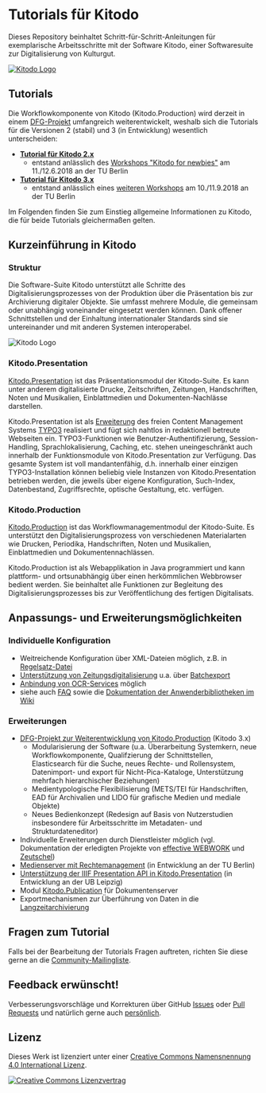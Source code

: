 # Tutorials für Kitodo
Dieses Repository beinhaltet Schritt-für-Schritt-Anleitungen für exemplarische Arbeitsschritte mit der Software Kitodo, einer Softwaresuite zur Digitalisierung von Kulturgut.

[![Kitodo Logo](images/kitodo_300x110.png)](https://www.kitodo.org)

## Tutorials

Die Workflowkomponente von Kitodo (Kitodo.Production) wird derzeit in einem [DFG-Projekt](https://www.kitodo.org/software/entwicklung/dfg-projekt/) umfangreich weiterentwickelt, weshalb sich die Tutorials für die Versionen 2 (stabil) und 3 (in Entwicklung) wesentlich unterscheiden:

* **[Tutorial für Kitodo 2.x](kitodo2/README.md)**
  * entstand anlässlich des [Workshops "Kitodo for newbies"](https://www.kitodo.org/news/2018/03/07/workshop-kitodo-for-newbies/) am 11./12.6.2018 an der TU Berlin
* **[Tutorial für Kitodo 3.x](kitodo3/README.md)**
  * entstand anlässlich eines [weiteren Workshops](https://www.kitodo.org/news/2018/07/23/online-tutorial/) am 10./11.9.2018 an der TU Berlin

Im Folgenden finden Sie zum Einstieg allgemeine Informationen zu Kitodo, die für beide Tutorials gleichermaßen gelten.

## Kurzeinführung in Kitodo

### Struktur

Die Software-Suite Kitodo unterstützt alle Schritte des Digitalisierungsprozesses von der Produktion über die Präsentation bis zur Archivierung digitaler Objekte. Sie umfasst mehrere Module, die gemeinsam oder unabhängig voneinander eingesetzt werden können. Dank offener Schnittstellen und der Einhaltung internationaler Standards sind sie untereinander und mit anderen Systemen interoperabel.

![Kitodo Logo](images/kitodo_uebersicht.png)

### Kitodo.Presentation

[Kitodo.Presentation](https://www.kitodo.org/software/kitodopresentation/) ist das Präsentationsmodul der Kitodo-Suite. Es kann unter anderem digitalisierte Drucke, Zeitschriften, Zeitungen, Handschriften, Noten und Musikalien, Einblattmedien und Dokumenten-Nachlässe darstellen. 

Kitodo.Presentation ist als [Erweiterung](http://typo3.org/extensions/repository/view/dlf/) des freien Content Management Systems [TYPO3](http://typo3.org/) realisiert und fügt sich nahtlos in redaktionell betreute Webseiten ein. TYPO3-Funktionen wie Benutzer-Authentifizierung, Session-Handling, Sprachlokalisierung, Caching, etc. stehen uneingeschränkt auch innerhalb der Funktionsmodule von Kitodo.Presentation zur Verfügung. Das gesamte System ist voll mandantenfähig, d.h. innerhalb einer einzigen TYPO3-Installation können beliebig viele Instanzen von Kitodo.Presentation betrieben werden, die jeweils über eigene Konfiguration, Such-Index, Datenbestand, Zugriffsrechte, optische Gestaltung, etc. verfügen.

### Kitodo.Production

[Kitodo.Production](https://www.kitodo.org/software/kitodoproduction/) ist das Workflowmanagementmodul der Kitodo-Suite. Es unterstützt den Digitalisierungsprozess von verschiedenen Materialarten wie Drucken, Periodika, Handschriften, Noten und Musikalien, Einblattmedien und Dokumentennachlässen.

Kitodo.Production ist als Webapplikation in Java programmiert und kann plattform- und ortsunabhängig über einen herkömmlichen Webbrowser bedient werden. Sie beinhaltet alle Funktionen zur Begleitung des Digitalisierungsprozesses bis zur Veröffentlichung des fertigen Digitalisats.

## Anpassungs- und Erweiterungsmöglichkeiten

### Individuelle Konfiguration

* Weitreichende Konfiguration über XML-Dateien möglich, z.B. in [Regelsatz-Datei](https://github.com/kitodo/kitodo-production/wiki/Regelsatz-XML-Datei)
* [Unterstützung von Zeitungsdigitalisierung](https://github.com/kitodo/kitodo-production/wiki/Neuen-Vorgang-anlegen-I-Zeitungen) u.a. über [Batchexport](https://github.com/kitodo/kitodo-production/wiki/Batchexport-Zeitungen)
* [Anbindung von OCR-Services](https://github.com/kitodo/kitodo-production/wiki/OCR) möglich
* siehe auch [FAQ](https://github.com/kitodo/kitodo-production/wiki/FAQs) sowie die [Dokumentation der Anwenderbibliotheken im Wiki](https://github.com/kitodo/kitodo-production/wiki/Dokumentationen-der-Anwenderbibliotheken)

### Erweiterungen

* [DFG-Projekt zur Weiterentwicklung von Kitodo.Production](https://www.kitodo.org/software/entwicklung/dfg-projekt/) (Kitodo 3.x)
  * Modularisierung der Software (u.a. Überarbeitung Systemkern, neue Workflowkomponente, Qualifzierung der Schnittstellen, Elasticsearch für die Suche, neues Rechte- und Rollensystem, Datenimport- und export für Nicht-Pica-Kataloge, Unterstützung mehrfach hierarchischer Beziehungen)
  * Medientypologische Flexibilisierung (METS/TEI für Handschriften, EAD für Archivalien und LIDO für grafische Medien und mediale Objekte)
  * Neues Bedienkonzept (Redesign auf Basis von Nutzerstudien insbesondere für Arbeitsschritte im Metadaten- und Strukturdateneditor)
* Individuelle Erweiterungen durch Dienstleister möglich (vgl. Dokumentation der erledigten Projekte von [effective WEBWORK](https://github.com/kitodo/kitodo-production/wiki/effective-webwork-Dokumentation) und [Zeutschel](https://github.com/kitodo/kitodo-production/wiki/Zeutschel-Dokumentation))
* [Medienserver mit Rechtemanagement](https://github.com/tuub/kitodo-mediaserver) (in Entwicklung an der TU Berlin)
* [Unterstützung der IIIF Presentation API in Kitodo.Presentation](https://wiki.dnb.de/download/attachments/132748423/2018-04-11_KIMWS18_Meyer-IIIF%2BDFG-Viewer.pptx?version=1&modificationDate=1523606567000&api=v2) (in Entwicklung an der UB Leipzig)
* Modul [Kitodo.Publication](https://github.com/kitodo/kitodo-publication) für Dokumentenserver
* Exportmechanismen zur Überführung von Daten in die [Langzeitarchivierung](https://www.kitodo.org/software/langzeitarchivierung/)

## Fragen zum Tutorial

Falls bei der Bearbeitung der Tutorials Fragen auftreten, richten Sie diese gerne an die [Community-Mailingliste](https://maillist.slub-dresden.de/cgi-bin/mailman/listinfo/kitodo-community).

## Feedback erwünscht!

Verbesserungsvorschläge und Korrekturen über GitHub [Issues](https://github.com/kitodo/kitodo-tutorials/issues) oder [Pull Requests](https://github.com/kitodo/kitodo-tutorials/pulls) und natürlich gerne auch [persönlich](https://felixlohmeier.de/).

## Lizenz

Dieses Werk ist lizenziert unter einer [Creative Commons Namensnennung 4.0 International Lizenz](https://creativecommons.org/licenses/by/4.0/).

[![Creative Commons Lizenzvertrag](images/cc_by_88x31.png)](https://creativecommons.org/licenses/by/4.0/)
